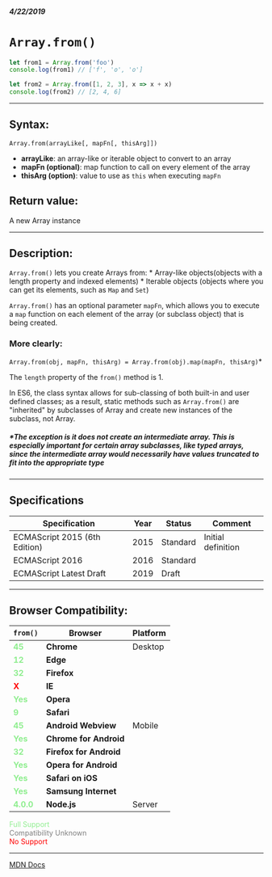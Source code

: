 ##### 4/22/2019
# `Array.from()`

```js
let from1 = Array.from('foo')
console.log(from1) // ['f', 'o', 'o']

let from2 = Array.from([1, 2, 3], x => x + x)
console.log(from2) // [2, 4, 6]
```

---

## Syntax:
`Array.from(arrayLike[, mapFn[, thisArg]])`

* **arrayLike**: an array-like or iterable object to convert to an array
* **mapFn (optional)**: map function to call on every element of the array
* **thisArg (option)**: value to use as `this` when executing `mapFn`

## Return value:
A new Array instance

---

## Description:
`Array.from()` lets you create Arrays from:
    * Array-like objects(objects with a length property and indexed elements)
    * Iterable objects (objects where you can get its elements, such as `Map` and `Set`)

`Array.from()` has an optional parameter `mapFn`, which allows you to execute a `map` function on each element of the array (or subclass object) that is being created.  

### More clearly:
`Array.from(obj, mapFn, thisArg) = Array.from(obj).map(mapFn, thisArg)`*

The `length` property of the `from()` method is 1.

In ES6, the class syntax allows for sub-classing of both built-in and user defined classes; as a result, static methods such as `Array.from()` are "inherited" by subclasses of Array and create new instances of the subclass, not Array.

##### *The exception is it does not create an intermediate array.  This is especially important for certain array subclasses, like typed arrays, since the intermediate array would necessarily have values truncated to fit into the appropriate type

---

## Specifications
| Specification | Year | Status | Comment |
|---|---|---|---|
| ECMAScript 2015 (6th Edition) | 2015 | Standard | Initial definition |
| ECMAScript 2016 | 2016 | Standard |  |
| ECMAScript Latest Draft | 2019 | Draft |  |

---

## Browser Compatibility:
| `from()` | Browser | Platform |
|---|---|---|
| <span style="color: lightgreen">**45**</span> | **Chrome** | Desktop | 
| <span style="color: lightgreen">**12**</span> | **Edge** || 
| <span style="color: lightgreen">**32**</span> | **Firefox** || 
| <span style="color: red">**X**</span> | **IE** || 
| <span style="color: lightgreen">**Yes**</span> | **Opera** || 
| <span style="color: lightgreen">**9**</span> | **Safari** || 
| <span style="color: lightgreen">**45**</span> | **Android Webview** | Mobile | 
| <span style="color: lightgreen">**Yes**</span> | **Chrome for Android** || 
| <span style="color: lightgreen">**32**</span> | **Firefox for Android** || 
| <span style="color: lightgreen">**Yes**</span> | **Opera for Android** || 
| <span style="color: lightgreen">**Yes**</span> | **Safari on iOS** || 
| <span style="color: lightgreen">**Yes**</span> | **Samsung Internet** || 
| <span style="color: lightgreen">**4.0.0**</span> | **Node.js** | Server | 

<span style="color: lightgreen">Full Support</span>  
<span style="color: grey">Compatibility Unknown</span>  
<span style="color: red">No Support</span>

---

[MDN Docs](https://developer.mozilla.org/en-US/docs/Web/JavaScript/Reference/Global_Objects/Array/from)